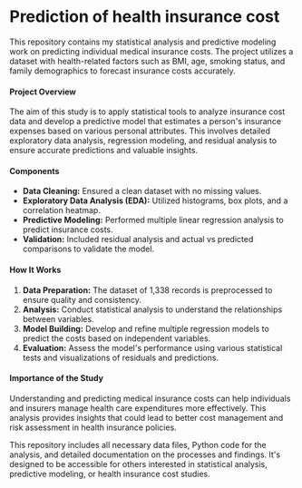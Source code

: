 # Prediction of health insurance cost

This repository contains my statistical analysis and predictive modeling work on predicting individual medical insurance costs. The project utilizes a dataset with health-related factors such as BMI, age, smoking status, and family demographics to forecast insurance costs accurately.

#### Project Overview
The aim of this study is to apply statistical tools to analyze insurance cost data and develop a predictive model that estimates a person's insurance expenses based on various personal attributes. This involves detailed exploratory data analysis, regression modeling, and residual analysis to ensure accurate predictions and valuable insights.

#### Components
- **Data Cleaning:** Ensured a clean dataset with no missing values.
- **Exploratory Data Analysis (EDA):** Utilized histograms, box plots, and a correlation heatmap.
- **Predictive Modeling:** Performed multiple linear regression analysis to predict insurance costs.
- **Validation:** Included residual analysis and actual vs predicted comparisons to validate the model.

#### How It Works
1. **Data Preparation:** The dataset of 1,338 records is preprocessed to ensure quality and consistency.
2. **Analysis:** Conduct statistical analysis to understand the relationships between variables.
3. **Model Building:** Develop and refine multiple regression models to predict the costs based on independent variables.
4. **Evaluation:** Assess the model's performance using various statistical tests and visualizations of residuals and predictions.

#### Importance of the Study
Understanding and predicting medical insurance costs can help individuals and insurers manage health care expenditures more effectively. This analysis provides insights that could lead to better cost management and risk assessment in health insurance policies.

This repository includes all necessary data files, Python code for the analysis, and detailed documentation on the processes and findings. It's designed to be accessible for others interested in statistical analysis, predictive modeling, or health insurance cost studies.

